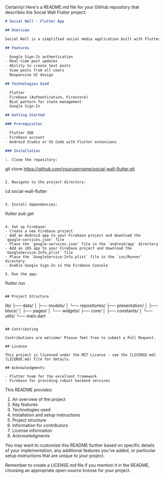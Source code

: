 Certainly! Here's a README.md file for your GitHub repository that describes the Social Wall Flutter project:

```markdown
# Social Wall - Flutter App

## Overview

Social Wall is a simplified social media application built with Flutter and Firebase. It allows users to post short text messages to a public wall, similar to a streamlined version of Twitter. This project was developed as a demonstration of Flutter development skills, Firebase integration, and real-time data synchronization.

## Features

- Google Sign-In authentication
- Real-time post updates
- Ability to create text posts
- View posts from all users
- Responsive UI design

## Technologies Used

- Flutter
- Firebase (Authentication, Firestore)
- BLoC pattern for state management
- Google Sign-In

## Getting Started

### Prerequisites

- Flutter SDK
- Firebase account
- Android Studio or VS Code with Flutter extensions

### Installation

1. Clone the repository:
   ```
   git clone https://github.com/yourusername/social-wall-flutter.git
   ```

2. Navigate to the project directory:
   ```
   cd social-wall-flutter
   ```

3. Install dependencies:
   ```
   flutter pub get
   ```

4. Set up Firebase:
   - Create a new Firebase project
   - Add an Android app to your Firebase project and download the `google-services.json` file
   - Place the `google-services.json` file in the `android/app` directory
   - Add an iOS app to your Firebase project and download the `GoogleService-Info.plist` file
   - Place the `GoogleService-Info.plist` file in the `ios/Runner` directory
   - Enable Google Sign-In in the Firebase Console

5. Run the app:
   ```
   flutter run
   ```

## Project Structure

```
lib/
  ├── data/
  │   ├── models/
  │   └── repositories/
  ├── presentation/
  │   ├── blocs/
  │   ├── pages/
  │   └── widgets/
  ├── core/
  │   ├── constants/
  │   └── utils/
  └── main.dart
```

## Contributing

Contributions are welcome! Please feel free to submit a Pull Request.

## License

This project is licensed under the MIT License - see the [LICENSE.md](LICENSE.md) file for details.

## Acknowledgments

- Flutter team for the excellent framework
- Firebase for providing robust backend services

```

This README provides:

1. An overview of the project
2. Key features
3. Technologies used
4. Installation and setup instructions
5. Project structure
6. Information for contributors
7. License information
8. Acknowledgments

You may want to customize this README further based on specific details of your implementation, any additional features you've added, or particular setup instructions that are unique to your project.

Remember to create a LICENSE.md file if you mention it in the README, choosing an appropriate open-source license for your project.